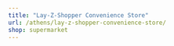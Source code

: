 ```yaml
---
title: "Lay-Z-Shopper Convenience Store"
url: /athens/lay-z-shopper-convenience-store/
shop: supermarket
---
```

